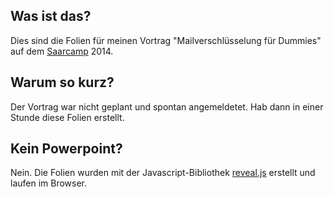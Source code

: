 ## Was ist das?

Dies sind die Folien für meinen Vortrag "Mailverschlüsselung für Dummies" auf dem <a href="http://www.saarcamp.org/">Saarcamp</a> 2014.

## Warum so kurz?

Der Vortrag war nicht geplant und spontan angemeldetet. Hab dann in einer Stunde diese Folien erstellt.

## Kein Powerpoint?

Nein. Die Folien wurden mit der Javascript-Bibliothek <a href="http://lab.hakim.se/reveal-js/#/">reveal.js</a> erstellt und laufen im Browser.



